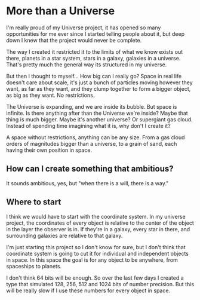 # More than a Universe
I'm really proud of my Universe project, it has opened so many opportunities for me ever since I started telling people about it, but deep down I knew that the project would never be complete.

The way I created it restricted it to the limits of what we know exists out there, planets in a star system, stars in a galaxy, galaxies in a universe. That's pretty much the general way its structured in my universe.

But then I thought to myself... How big can I really go? Space in real life doesn't care about scale, it's just a bunch of particles moving however they want, as far as they want, and they clump together to form a bigger object, as big as they want. No restrictions.

The Universe is expanding, and we are inside its bubble. But space is infinite. Is there anything after than the Universe we're inside? Maybe that thing is much bigger. Maybe it's another universe? Or supergiant gas cloud. Instead of spending time imagining what it is, why don't I create it?

A space without restrictions, anything can be any size. From a gas cloud orders of magnitudes bigger than a universe, to a grain of sand, each having their own position in space.

## How can I create something that ambitious?
It sounds ambitious, yes, but "when there is a will, there is a way."


## Where to start
I think we would have to start with the coordinate system. In my universe project, the coordinates of every object is relative to the center of the object in the layer the observer is in. If they're in a galaxy, every star in there, and surrounding galaxies are relative to that galaxy.

I'm just starting this project so I don't know for sure, but I don't think that coordinate system is going to cut it for individual and independent objects in space. In this space the goal is for any object to be anywhere, from spaceships to planets.

I don't think 64 bits will be enough. So over the last few days I created a type that simulated 128, 256, 512 and 1024 bits of number precision. But this will be really slow if I use these numbers for every object in space.
